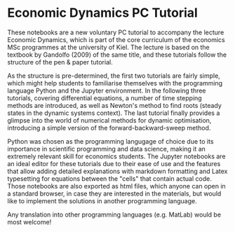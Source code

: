 # Economic Dynamics PC Tutorial

These notebooks are a new voluntary PC tutorial to accompany the lecture Economic Dynamics, which is part of the core curriculum of the economics MSc programmes at the university of Kiel. The lecture is based on the textbook by Gandolfo (2009) of the same title, and these tutorials follow the structure of the pen & paper tutorial.

As the structure is pre-determined, the first two tutorials are fairly simple, which might help students to familiarise themselves with the programming language Python and the Jupyter environment. In the following three tutorials, covering differential equations, a number of time stepping methods are introduced, as well as Newton's method to find roots (steady states in the dynamic systems context). The last tutorial finally provides a glimpse into the world of numerical methods for dynamic optimisation, introducing a simple version of the forward-backward-sweep method.

Python was chosen as the programming langugage of choice due to its importance in scientific programming and data science, making it an extremely relevant skill for economics students. The Jupyter notebooks are an ideal editor for these tutorials due to their ease of use and the features that allow adding detailed explanations with markdown formatting and Latex typesetting for equations between the "cells" that contain actual code. Those notebooks are also exported as html files, which anyone can open in a standard browser, in case they are interested in the materials, but would like to implement the solutions in another programming language.

Any translation into other programming languages (e.g. MatLab) would be most welcome!